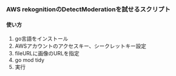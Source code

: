 ### AWS rekognitionのDetectModerationを試せるスクリプト

#### 使い方
1. go言語をインストール
2. AWSアカウントのアクセスキー、シークレットキー設定
3. fileURLに画像のURLを指定
4. go mod tidy
5. 実行
